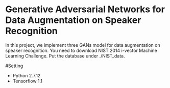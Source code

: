 # Generative Adversarial Networks for Data Augmentation on Speaker Recognition
In this project, we implement three GANs model for data augmentation on speaker recognition. 
You need to download NIST 2014 i-vector Machine Learning Challenge. Put the database under ./NIST_data.

#Setting
- Python 2.7.12
- Tensorflow 1.1
